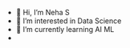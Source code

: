 - 👋 Hi, I’m Neha S
- 👀 I’m interested in Data Science
- 🌱 I’m currently learning AI ML 
- 
<!---
Nehaece/Nehaece is a ✨ special ✨ repository because its `README.md` (this file) appears on your GitHub profile.
You can click the Preview link to take a look at your changes.
--->
